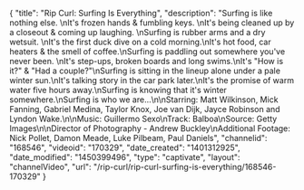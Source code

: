 {
    "title": "Rip Curl: Surfing Is Everything",
    "description": "Surfing is like nothing else.  \nIt's frozen hands & fumbling keys. \nIt's being cleaned up by a closeout & coming up laughing. \nSurfing is rubber arms and a dry wetsuit. \nIt's the first duck dive on a cold morning.\nIt's hot food, car heaters & the smell of coffee.\nSurfing is paddling out somewhere you've never been. \nIt's step-ups, broken boards and long swims.\nIt's \"How is it?\" & \"Had a couple?\"\nSurfing is sitting in the lineup alone under a pale winter sun.\nIt's talking story in the car park later.\nIt's the promise of warm water five hours away.\nSurfing is knowing that it's winter somewhere.\nSurfing is who we are...\n\nStarring: Matt Wilkinson, Mick Fanning, Gabriel Medina, Taylor Knox, Joe van Dijk, Jayce Robinson and Lyndon Wake.\n\nMusic: Guillermo Sexo\nTrack: Balboa\nSource: Getty Images\n\nDirector of Photography - Andrew Buckley\nAdditional Footage: Nick Pollet, Damon Meade, Luke Pilbeam, Paul Daniels",
    "channelid": "168546",
    "videoid": "170329",
    "date_created": "1401312925",
    "date_modified": "1450399496",
    "type": "captivate",
    "layout": "channelVideo",
    "url": "\/rip-curl\/rip-curl-surfing-is-everything\/168546-170329"
}